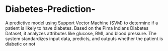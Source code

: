 # Diabetes-Prediction-
A predictive model using Support Vector Machine (SVM) to determine if a patient is likely to have diabetes. Based on the Pima Indians Diabetes Dataset, it analyzes attributes like glucose, BMI, and blood pressure. The system standardizes input data, predicts, and outputs whether the patient is diabetic or not
